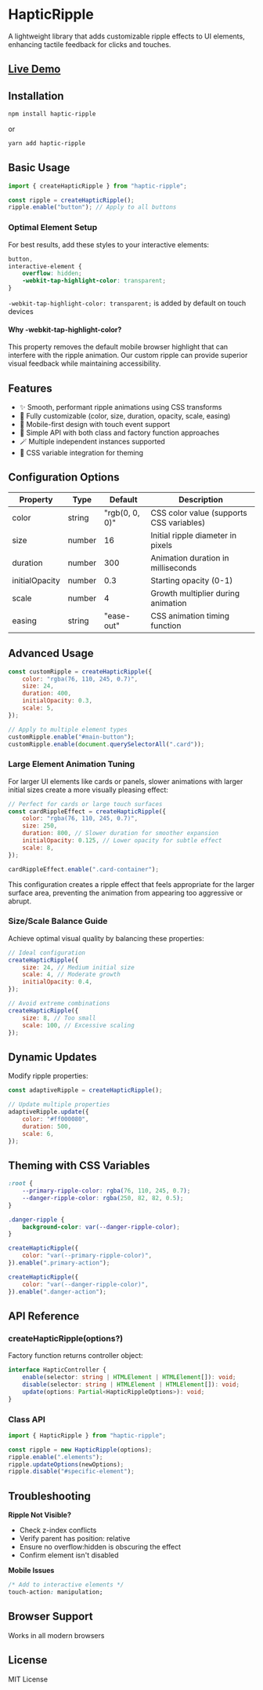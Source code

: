 # HapticRipple

A lightweight library that adds customizable ripple effects to UI elements, enhancing tactile feedback for clicks and touches.

## [Live Demo](https://yanshuy.github.io/haptic-ripple/)

## Installation

```bash
npm install haptic-ripple
```

or

```bash
yarn add haptic-ripple
```

## Basic Usage

```javascript
import { createHapticRipple } from "haptic-ripple";

const ripple = createHapticRipple();
ripple.enable("button"); // Apply to all buttons
```

### Optimal Element Setup

For best results, add these styles to your interactive elements:

```css
button,
interactive-element {
    overflow: hidden;
    -webkit-tap-highlight-color: transparent;
}
```

`-webkit-tap-highlight-color: transparent;` is added by default on touch devices

#### Why -webkit-tap-highlight-color?

This property removes the default mobile browser highlight that can interfere with
the ripple animation. Our custom ripple can provide superior visual feedback while
maintaining accessibility.

## Features

-   ✨ Smooth, performant ripple animations using CSS transforms
-   🎨 Fully customizable (color, size, duration, opacity, scale, easing)
-   📱 Mobile-first design with touch event support
-   🧩 Simple API with both class and factory function approaches
-   🪄 Multiple independent instances supported
-   🌈 CSS variable integration for theming

## Configuration Options

| Property       | Type   | Default        | Description                              |
| -------------- | ------ | -------------- | ---------------------------------------- |
| color          | string | "rgb(0, 0, 0)" | CSS color value (supports CSS variables) |
| size           | number | 16             | Initial ripple diameter in pixels        |
| duration       | number | 300            | Animation duration in milliseconds       |
| initialOpacity | number | 0.3            | Starting opacity (0-1)                   |
| scale          | number | 4              | Growth multiplier during animation       |
| easing         | string | "ease-out"     | CSS animation timing function            |

## Advanced Usage

```javascript
const customRipple = createHapticRipple({
    color: "rgba(76, 110, 245, 0.7)",
    size: 24,
    duration: 400,
    initialOpacity: 0.3,
    scale: 5,
});

// Apply to multiple element types
customRipple.enable("#main-button");
customRipple.enable(document.querySelectorAll(".card"));
```

### Large Element Animation Tuning

For larger UI elements like cards or panels, slower animations with larger initial sizes create a more visually pleasing effect:

```javascript
// Perfect for cards or large touch surfaces
const cardRippleEffect = createHapticRipple({
    color: "rgba(76, 110, 245, 0.7)",
    size: 250,
    duration: 800, // Slower duration for smoother expansion
    initialOpacity: 0.125, // Lower opacity for subtle effect
    scale: 8,
});

cardRippleEffect.enable(".card-container");
```

This configuration creates a ripple effect that feels appropriate for the larger surface area, preventing the animation from appearing too aggressive or abrupt.

### Size/Scale Balance Guide

Achieve optimal visual quality by balancing these properties:

```javascript
// Ideal configuration
createHapticRipple({
    size: 24, // Medium initial size
    scale: 4, // Moderate growth
    initialOpacity: 0.4,
});

// Avoid extreme combinations
createHapticRipple({
    size: 8, // Too small
    scale: 100, // Excessive scaling
});
```

## Dynamic Updates

Modify ripple properties:

```javascript
const adaptiveRipple = createHapticRipple();

// Update multiple properties
adaptiveRipple.update({
    color: "#ff000080",
    duration: 500,
    scale: 6,
});
```

## Theming with CSS Variables

```css
:root {
    --primary-ripple-color: rgba(76, 110, 245, 0.7);
    --danger-ripple-color: rgba(250, 82, 82, 0.5);
}

.danger-ripple {
    background-color: var(--danger-ripple-color);
}
```

```javascript
createHapticRipple({
    color: "var(--primary-ripple-color)",
}).enable(".primary-action");

createHapticRipple({
    color: "var(--danger-ripple-color)",
}).enable(".danger-action");
```

## API Reference

### createHapticRipple(options?)

Factory function returns controller object:

```typescript
interface HapticController {
    enable(selector: string | HTMLElement | HTMLElement[]): void;
    disable(selector: string | HTMLElement | HTMLElement[]): void;
    update(options: Partial<HapticRippleOptions>): void;
}
```

### Class API

```typescript
import { HapticRipple } from "haptic-ripple";

const ripple = new HapticRipple(options);
ripple.enable(".elements");
ripple.updateOptions(newOptions);
ripple.disable("#specific-element");
```

## Troubleshooting

**Ripple Not Visible?**

-   Check z-index conflicts
-   Verify parent has position: relative
-   Ensure no overflow:hidden is obscuring the effect
-   Confirm element isn't disabled

**Mobile Issues**

```css
/* Add to interactive elements */
touch-action: manipulation;
```

## Browser Support

Works in all modern browsers

## License

MIT License
